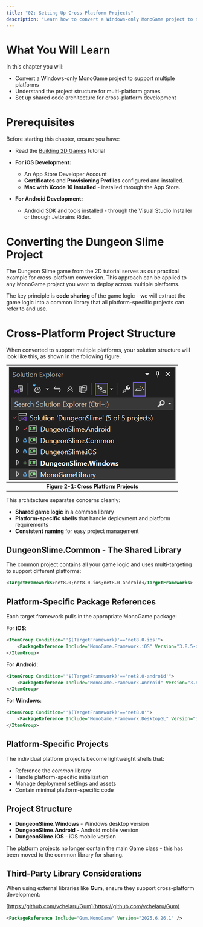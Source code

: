 ```yaml
---
title: "02: Setting Up Cross-Platform Projects"
description: "Learn how to convert a Windows-only MonoGame project to support iOS and Android platforms, creating a unified codebase for multi-platform deployment."
---
```


# What You Will Learn

In this chapter you will:
- Convert a Windows-only MonoGame project to support multiple platforms
- Understand the project structure for multi-platform games
- Set up shared code architecture for cross-platform development

# Prerequisites

Before starting this chapter, ensure you have:

- Read the [Building 2D Games](../../../building_2d_games/index.md) tutorial

- **For iOS Development:**
  - An App Store Developer Account
  - **Certificates** and **Provisioning Profiles** configured and installed.
  - **Mac with Xcode 16 installed** - installed through the App Store.
- **For Android Development:**
  - Android SDK and tools installed - through the Visual Studio Installer or through Jetbrains Rider.

# Converting the Dungeon Slime Project

The Dungeon Slime game from the 2D tutorial serves as our practical example for cross-platform conversion. This approach can be applied to any MonoGame project you want to deploy across multiple platforms.

The key principle is **code sharing** of the game logic - we will extract the game logic into a common library that all platform-specific projects can refer to and use.

# Cross-Platform Project Structure

When converted to support multiple platforms, your solution structure will look like this, as shown in the following figure.

| ![Figure 2-1: Cross Platform Projects](images/crossplatform_projects.png) |
| :----------------------------------------------------------------------------------------------------------------------------------------: |
|                       **Figure 2-1: Cross Platform Projects**                       |

This architecture separates concerns cleanly:
- **Shared game logic** in a common library
- **Platform-specific shells** that handle deployment and platform requirements
- **Consistent naming** for easy project management

## DungeonSlime.Common - The Shared Library

The common project contains all your game logic and uses multi-targeting to support different platforms:

```xml
<TargetFrameworks>net8.0;net8.0-ios;net8.0-android</TargetFrameworks>
```

## Platform-Specific Package References

Each target framework pulls in the appropriate MonoGame package:

For **iOS**:
```xml
<ItemGroup Condition="'$(TargetFramework)'=='net8.0-ios'">
    <PackageReference Include="MonoGame.Framework.iOS" Version="3.8.5-develop.6" />
</ItemGroup>
```

For **Android**:

```xml
<ItemGroup Condition="'$(TargetFramework)'=='net8.0-android'">
    <PackageReference Include="MonoGame.Framework.Android" Version="3.8.5-develop.6" />
</ItemGroup>
```

For **Windows**:

```xml
<ItemGroup Condition="'$(TargetFramework)'=='net8.0'">
    <PackageReference Include="MonoGame.Framework.DesktopGL" Version="3.8.5-develop.6" />
</ItemGroup>
```

## Platform-Specific Projects

The individual platform projects become lightweight shells that:

- Reference the _common_ library
- Handle platform-specific initialization
- Manage deployment settings and assets
- Contain minimal platform-specific code

## Project Structure

- **DungeonSlime.Windows** - Windows desktop version
- **DungeonSlime.Android** - Android mobile version
- **DungeonSlime.iOS** - iOS mobile version

The platform projects no longer contain the main Game class - this has been moved to the common library for sharing.

## Third-Party Library Considerations

When using external libraries like **Gum**, ensure they support cross-platform development:

[https://github.com/vchelaru/Gum](https://github.com/vchelaru/Gum)

```xml
<PackageReference Include="Gum.MonoGame" Version="2025.6.26.1" />
```
